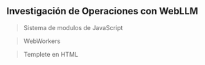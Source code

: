 ## Investigación de Operaciones con WebLLM

> Sistema de modulos de JavaScript

> WebWorkers

> Templete en HTML